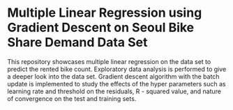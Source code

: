# Multiple Linear Regression using Gradient Descent on Seoul Bike Share Demand Data Set
This repository showcases multiple linear regression on the data set to predict the rented bike count. Exploratory data analysis is performed to give a deeper look into the data set. Gradient descent algorithm with the batch update is implemented to study the effects of the hyper parameters such as learning rate and threshold on the residuals, R - squared value, and nature of convergence on the test and training sets.
